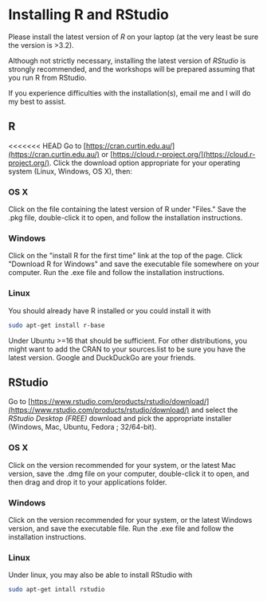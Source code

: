 # Installing R and RStudio

Please install the latest version of *R* on your laptop (at the very least be sure the version is >3.2).

Although not strictly necessary, installing the latest version of *RStudio* is strongly recommended, and the workshops will be prepared assuming that you run R from RStudio.

If you experience difficulties with the installation(s), email me and I will do my best to assist.

## R

<<<<<<< HEAD
Go to [https://cran.curtin.edu.au/](https://cran.curtin.edu.au/)  or [https://cloud.r-project.org/](https://cloud.r-project.org/).
Click the download option appropriate for your operating system (Linux, Windows, OS X), then:

### OS X
Click on the file containing the latest version of R under "Files." Save the .pkg file, double-click it to open, and follow the installation instructions.

### Windows
Click on the "install R for the first time" link at the top of the page. Click "Download R for Windows" and save the executable file somewhere on your computer. Run the .exe file and follow the installation instructions.  

### Linux
You should already have R installed or you could install it with
```sh
sudo apt-get install r-base
```

Under Ubuntu >=16 that should be sufficient. For other distributions, you might want to add the CRAN to your sources.list to be sure you have the latest version. Google and DuckDuckGo are your friends.


## RStudio

Go to [https://www.rstudio.com/products/rstudio/download/](https://www.rstudio.com/products/rstudio/download/) and
select the *RStudio Desktop (FREE)* download and pick the appropriate installer (Windows, Mac, Ubuntu, Fedora ; 32/64-bit).

### OS X

Click on the version recommended for your system, or the latest Mac version, save the .dmg file on your computer, double-click it to open, and then drag and drop it to your applications folder.


### Windows

Click on the version recommended for your system, or the latest Windows version, and save the executable file.  Run the .exe file and follow the installation instructions.     

### Linux

Under linux, you may also be able to install RStudio with
```sh
sudo apt-get intall rstudio
```
